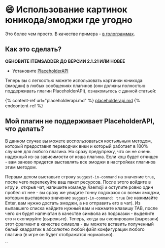 # 😄 Использование картинок юникода/эмоджи где угодно

Это более чем просто. В качестве примера - [в голограммах](../compatibility-with-other-plugins/compatible/holographic-displays.md).

## Как это сделать?

**ОБНОВИТЕ ITEMSADDER ДО ВЕРСИИ 2.1.21 ИЛИ НОВЕЕ**

* Установите [PlaceholderAPI](https://www.spigotmc.org/resources/placeholderapi.6245/)

Теперь вы с легкостью можете использовать картинки юникода \(эмоджи\) в любых сообщениях плагинов \(они должны полностью поддерживать плагин PlaceholderAPI\), ознакомьтесь с данной статьей:

{% content-ref url="placeholderapi.md" %}
[placeholderapi.md](placeholderapi.md)
{% endcontent-ref %}

## Мой плагин не поддерживает PlaceholderAPI, что делать?

В данном случае вы можете воспользоваться костыльным методом, который предоставил переводчик вики и который работает в 100% случаев для любого плагина. Но сразу предупрежу, что он не очень надежный из-за зависимости от кэша плагина. Если кэш будет отчищен - вам заново придется выставлять все эмоджи в настройках плагинов этим методом.

Первым делом выставьте строку `suggest-in-command` на значение `true`, после чего перепекуйте ваш пакет ресурсов. После этого войдите в игру и, открыв чат, напишите команду /iaemoji и оступите ровно один пробел от нее - вы сразу же увидите тонну подсказок со всеми эмоджи, которым выставлено значение `suggest-in-command: true` \(не нажимайте Enter, вам нужно достать эмоджи, а не отправить его в чат\). Из выпавшего списка найдите нужный вам и нажмите клавишу TAB, после чего он будет напечатан в качестве символа из подсказки - выделите его и скопируйте \(вырежьте\). Теперь, когда вы скопировали \(вырезали\) этот фрагмент в качестве символа - вы можете вставить полученный белый квадратик в абсолютно любой файл конфигурации любого плагина \(в игре он будет отображатся нормально\).

``
